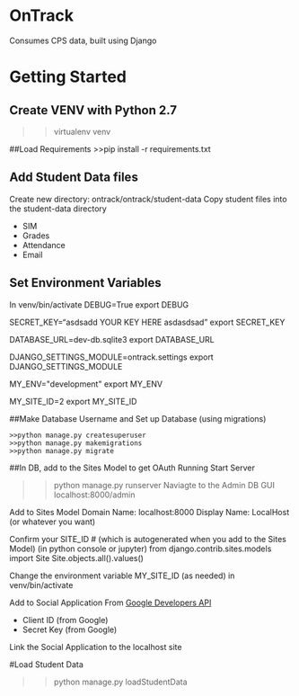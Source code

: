 # OnTrack
Consumes CPS data, built using Django

# Getting Started
## Create VENV with Python 2.7
  >>virtualenv venv

##Load Requirements
    >>pip install -r requirements.txt

## Add Student Data files
Create new directory:  ontrack/ontrack/student-data
Copy student files into the student-data directory
* SIM
* Grades
* Attendance
* Email

## Set Environment Variables

In venv/bin/activate
DEBUG=True
export DEBUG

SECRET_KEY=“asdsadd YOUR KEY HERE asdasdsad”
export SECRET_KEY

DATABASE_URL=dev-db.sqlite3
export DATABASE_URL

DJANGO_SETTINGS_MODULE=ontrack.settings
export DJANGO_SETTINGS_MODULE

MY_ENV="development"
export MY_ENV

MY_SITE_ID=2
export MY_SITE_ID

##Make Database Username and Set up Database (using migrations)

    >>python manage.py createsuperuser
    >>python manage.py makemigrations
    >>python manage.py migrate

##In DB, add to the Sites Model to get OAuth Running
Start Server
>>python manage.py runserver
Naviagte to the Admin DB GUI
localhost:8000/admin

Add to  Sites Model
Domain Name: localhost:8000
Display Name: LocalHost (or whatever you want)

Confirm your SITE_ID # (which is autogenerated when you add to the Sites Model)
(in python console or jupyter)
from django.contrib.sites.models import Site
Site.objects.all().values()

Change the environment variable MY_SITE_ID (as needed) in venv/bin/activate

Add to Social Application
From [Google Developers API](https://console.developers.google.com/apis?project=fortune-teller-nicki)
* Client ID (from Google)
* Secret Key (from Google)

Link the Social Application to the localhost site 

#Load Student Data
  >>python manage.py loadStudentData
